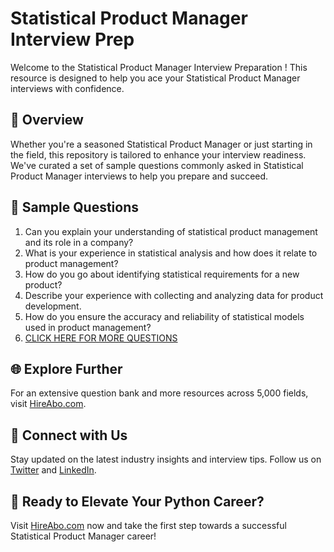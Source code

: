 # Statistical Product Manager Interview Prep

Welcome to the Statistical Product Manager Interview Preparation ! This resource is designed to help you ace your Statistical Product Manager interviews with confidence.

## 🚀 Overview

Whether you're a seasoned Statistical Product Manager or just starting in the field, this repository is tailored to enhance your interview readiness. We've curated a set of sample questions commonly asked in Statistical Product Manager interviews to help you prepare and succeed.

## 📝 Sample Questions

1. Can you explain your understanding of statistical product management and its role in a company?
2. What is your experience in statistical analysis and how does it relate to product management?
3. How do you go about identifying statistical requirements for a new product?
4. Describe your experience with collecting and analyzing data for product development.
5. How do you ensure the accuracy and reliability of statistical models used in product management?
6. [CLICK HERE FOR MORE QUESTIONS](https://hireabo.com/job/19_1_30/Statistical%20Product%20Manager)

## 🌐 Explore Further

For an extensive question bank and more resources across 5,000 fields, visit [HireAbo.com](https://www.hireabo.com).

## 📱 Connect with Us

Stay updated on the latest industry insights and interview tips. Follow us on [Twitter](https://twitter.com/hireabo) and [LinkedIn](https://www.linkedin.com/in/hire-abo-3609972a8/).

## 🚀 Ready to Elevate Your Python Career?

Visit [HireAbo.com](https://www.hireabo.com) now and take the first step towards a successful Statistical Product Manager career!